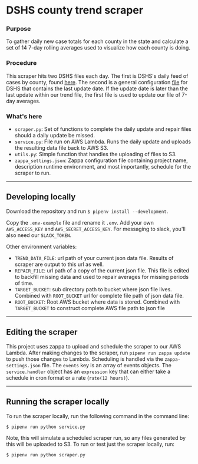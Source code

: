 # DSHS county trend scraper

### Purpose
To gather daily new case totals for each county in the state and calculate a set of 14 7-day rolling averages used to visualize how each county is doing.

### Procedure
This scraper hits two DSHS files each day. The first is DSHS's daily feed of cases by county, found [here](https://services5.arcgis.com/ACaLB9ifngzawspq/arcgis/rest/services/DSHS_COVID19_Cases_Service/FeatureServer/0/query?f=json&where=Positive%3C%3E0&returnGeometry=false&spatialRel=esriSpatialRelIntersects&outFields=*&orderByFields=Positive%20desc&resultOffset=0&resultRecordCount=254&resultType=standard&cacheHint=true). The second is a general configuration [file](https://services5.arcgis.com/ACaLB9ifngzawspq/arcgis/rest/services/DSHS_COVID19_Cases_Service/FeatureServer/0?f=json) for DSHS that contains the last update date. If the update date is later than the last update within our trend file, the first file is used to update our file of 7-day averages.

### What's here
- `scraper.py`: Set of functions to complete the daily update and repair files should a daily update be missed.
- `service.py`: File run on AWS Lambda. Runs the daily update and uploads the resulting data file back to AWS S3.
- `utils.py`: Simple function that handles the uploading of files to S3.
- `zappa_settings.json`: Zappa configuration file containing project name, description runtime environment, and most importantly, schedule for the scraper to run.

------

## Developing locally

Download the repository and run `$ pipenv install --development`.

Copy the `.env-example` file and rename it `.env`. Add your own `AWS_ACCESS_KEY` and `AWS_SECRET_ACCESS_KEY`. For messaging to slack, you'll also need our `SLACK_TOKEN`.

Other environment variables:

- `TREND_DATA_FILE`: url path of your current json data file. Results of scraper are output to this url as well.
- `REPAIR_FILE`: url path of a copy of the current json file. This file is edited to backfill missing data and used to repair averages for missing periods of time.
- `TARGET_BUCKET`: sub directory path to bucket where json file lives. Combined with `ROOT_BUCKET` url for complete file path of json data file.
- `ROOT_BUCKET`: Root AWS bucket where data is stored. Combined with `TARGET_BUCKET` to construct complete AWS file path to json file

------
## Editing the scraper

This project uses zappa to upload and schedule the scraper to our AWS Lambda. After making changes to the scraper, run `pipenv run zappa update` to push those changes to Lambda. Scheduling is handled via the `zappa-settings.json` file. The `events` key is an array of events objects. The `service.handler` object has an `expression` key that can either take a schedule in cron format or a rate (`rate(12 hours)`).

------

## Running the scraper locally

To run the scraper locally, run the following command in the command line:

`$ pipenv run python service.py`

Note, this will simulate a scheduled scraper run, so any files generated by this will be uploaded to S3. To run or test just the scraper locally, run:

`$ pipenv run python scraper.py`
